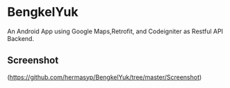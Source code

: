 # BengkelYuk
An Android App using Google Maps,Retrofit, and Codeigniter as Restful API Backend. 

## Screenshot
(https://github.com/hermasyp/BengkelYuk/tree/master/Screenshot)

